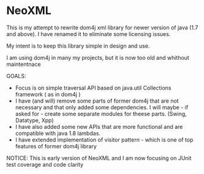 # NeoXML
This is my attempt to rewrite dom4j xml library for newer version of java (1.7 and above). 
I have renamed it to eliminate some licensing issues.

My intent is to keep this library simple in design and use. 

I am using dom4j in many my projects, but it is now too old and whithout maintentnace

GOALS:
- Focus is on simple traversal API based on java.util Collections framework ( as in dom4j )
- I have (and will) remove some parts of former dom4j that are not necessary and that only added some dependencies. I will maybe - if asked for - create some separate modules for theese parts. (Swing, Datatype, Xpp) 
- I have also added some new APIs that are more functional and are compatible with java 1.8 lambdas.
- I have extended implementation of visitor pattern - which is one of top features of former dom4j library

NOTICE:
This is early version of NeoXML and I am now focusing on JUnit test coverage and code clarity
